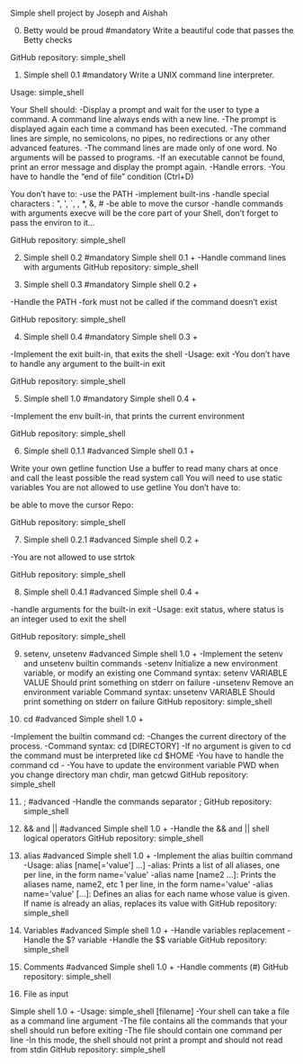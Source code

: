 Simple shell project by Joseph and Aishah

0. Betty would be proud
#mandatory
Write a beautiful code that passes the Betty checks

GitHub repository: simple_shell
  
1. Simple shell 0.1
#mandatory
Write a UNIX command line interpreter.

Usage: simple_shell

Your Shell should:
	-Display a prompt and wait for the user to type a command. A command line always ends with a new line.
	-The prompt is displayed again each time a command has been executed.
	-The command lines are simple, no semicolons, no pipes, no redirections or any other advanced features.
	-The command lines are made only of one word. No arguments will be passed to programs.
	-If an executable cannot be found, print an error message and display the prompt again.
	-Handle errors.
	-You have to handle the “end of file” condition (Ctrl+D)

You don’t have to:
	-use the PATH
	-implement built-ins
	-handle special characters : ", ', `, \, *, &, #
	-be able to move the cursor
	-handle commands with arguments
execve will be the core part of your Shell, don’t forget to pass the environ to it…

GitHub repository: simple_shell
  
2. Simple shell 0.2
#mandatory
Simple shell 0.1 +
-Handle command lines with arguments
GitHub repository: simple_shell
  
3. Simple shell 0.3
#mandatory
Simple shell 0.2 +

-Handle the PATH
-fork must not be called if the command doesn’t exist

GitHub repository: simple_shell
  
4. Simple shell 0.4
#mandatory
Simple shell 0.3 +

-Implement the exit built-in, that exits the shell
-Usage: exit
-You don’t have to handle any argument to the built-in exit

GitHub repository: simple_shell
  
5. Simple shell 1.0
#mandatory
Simple shell 0.4 +

-Implement the env built-in, that prints the current environment

GitHub repository: simple_shell
  
6. Simple shell 0.1.1
#advanced
Simple shell 0.1 +

Write your own getline function
Use a buffer to read many chars at once and call the least possible the read system call
You will need to use static variables
You are not allowed to use getline
You don’t have to:

be able to move the cursor
Repo:

GitHub repository: simple_shell
  
7. Simple shell 0.2.1
#advanced
Simple shell 0.2 +

-You are not allowed to use strtok

GitHub repository: simple_shell
  
8. Simple shell 0.4.1
#advanced
Simple shell 0.4 +

-handle arguments for the built-in exit
-Usage: exit status, where status is an integer used to exit the shell

GitHub repository: simple_shell
  
9. setenv, unsetenv
#advanced
Simple shell 1.0 +
-Implement the setenv and unsetenv builtin commands
	-setenv
Initialize a new environment variable, or modify an existing one
Command syntax: setenv VARIABLE VALUE
Should print something on stderr on failure
	-unsetenv
Remove an environment variable
Command syntax: unsetenv VARIABLE
Should print something on stderr on failure
GitHub repository: simple_shell
  
10. cd
#advanced
Simple shell 1.0 +

-Implement the builtin command cd:
	-Changes the current directory of the process.
	-Command syntax: cd [DIRECTORY]
	-If no argument is given to cd the command must be interpreted like cd $HOME
	-You have to handle the command cd -
	-You have to update the environment variable PWD when you change directory
man chdir, man getcwd
GitHub repository: simple_shell
  
11. ;
#advanced
-Handle the commands separator ;
GitHub repository: simple_shell
  
12. && and ||
#advanced
Simple shell 1.0 +
-Handle the && and || shell logical operators
GitHub repository: simple_shell
  
13. alias
#advanced
Simple shell 1.0 +
-Implement the alias builtin command
-Usage: alias [name[='value'] ...]
	-alias: Prints a list of all aliases, one per line, in the form name='value'
	-alias name [name2 ...]: Prints the aliases name, name2, etc 1 per line, in the form name='value'
	-alias name='value' [...]: Defines an alias for each name whose value is given. If name is already an alias, replaces its value with 
GitHub repository: simple_shell
  
14. Variables
#advanced
Simple shell 1.0 +
-Handle variables replacement
-Handle the $? variable
-Handle the $$ variable
GitHub repository: simple_shell
  
15. Comments
#advanced
Simple shell 1.0 +
-Handle comments (#)
GitHub repository: simple_shell
  
16. File as input

Simple shell 1.0 +
-Usage: simple_shell [filename]
-Your shell can take a file as a command line argument
-The file contains all the commands that your shell should run before exiting
-The file should contain one command per line
-In this mode, the shell should not print a prompt and should not read from stdin
GitHub repository: simple_shell

